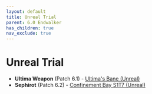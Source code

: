 ```yaml
---
layout: default
title: Unreal Trial
parent: 6.0 Endwalker
has_children: true
nav_exclude: true
---
```


# Unreal Trial

- **Ultima Weapon** (Patch 6.1) - [Ultima's Bane (Unreal)](ultima_weapon/README.md)
- **Sephirot** (Patch 6.2) - [Confinement Bay S1T7 (Unreal)](sephirot/README.md)
